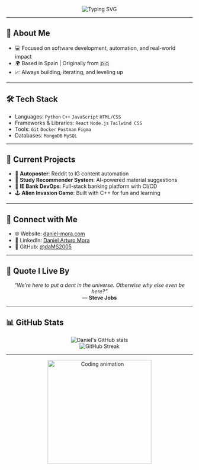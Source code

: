 <!-- Animated Header -->
<p align="center">
  <img src="https://readme-typing-svg.demolab.com/?lines=Hey+I'm+Daniel+Mora;Software+Engineering+Student;Tech+%E2%9A%A1+Business+%F0%9F%92%B8+Innovation&center=true&width=440&height=45&font=Fira+Code&pause=1000&color=00C2CB" alt="Typing SVG" />
</p>

---

## 🧠 About Me

- 💻 Focused on software development, automation, and real-world impact  
- 🌍 Based in Spain | Originally from 🇩🇴  
- 📈 Always building, iterating, and leveling up  

---

## 🛠️ Tech Stack

- Languages: `Python` `C++` `JavaScript` `HTML/CSS`  
- Frameworks & Libraries: `React` `Node.js` `Tailwind CSS`  
- Tools: `Git` `Docker` `Postman` `Figma`  
- Databases: `MongoDB` `MySQL`  

---

## 📌 Current Projects

- 🤖 **Autoposter**: Reddit to IG content automation  
- 🧠 **Study Recommender System**: AI-powered material suggestions  
- 💸 **IE Bank DevOps**: Full-stack banking platform with CI/CD  
- 🕹️ **Alien Invasion Game**: Built with C++ for fun and learning  

---

## 🔗 Connect with Me

- 🌐 Website: [daniel-mora.com](https://daniel-mora.com)  
- 💼 LinkedIn: [Daniel Arturo Mora](https://www.linkedin.com/in/daniel-arturo-mora-00747524b/)  
- 🐙 GitHub: [@daMS2005](https://github.com/daMS2005)  

---

## 💬 Quote I Live By

<p align="center">
  <em>“We’re here to put a dent in the universe. Otherwise why else even be here?”</em><br>
  — <strong>Steve Jobs</strong>
</p>

---

## 📊 GitHub Stats

<p align="center">
  <img src="https://github-readme-stats.vercel.app/api?username=daMS2005&show_icons=true&theme=default" alt="Daniel's GitHub stats" />
  <br/>
  <img src="https://github-readme-streak-stats.herokuapp.com?user=daMS2005&theme=default" alt="GitHub Streak" />
</p>

---

<p align="center">
  <img src="https://media.giphy.com/media/qgQUggAC3Pfv687qPC/giphy.gif" width="280" alt="Coding animation">
</p>

